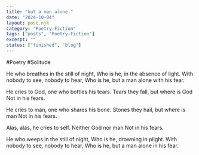 ```yaml
---
title: "but a man alone."
date: "2024-10-04"
layout: post.njk
category: "Poetry-Fiction"
tags: ["posts", "Poetry-Fiction"]
excerpt: ""
status: ["finished", "blog"]
---
```


#Poetry #Solitude

He who breathes in the still of night,
Who is he, in the absence of light.
With nobody to see, nobody to hear,
Who is he, but a man alone with his fear.

He cries to God, one who bottles his tears.
Tears they fall, but where is God
Not in his fears.

He cries to man, one who shares his bone.
Stones they hail, but where is man
Not in his fears.

Alas, alas, he cries to self.
Neither God nor man
Not in his fears.

He who weeps in the still of night,
Who is he, drowning in plight.
With nobody to see, nobody to hear,
Who is he, but a man alone in his fear.